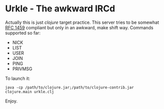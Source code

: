 Urkle - The awkward IRCd
=========================

Actually this is just *clojure* target practice. This server tries to be somewhat [RFC 1459](http://tools.ietf.org/html/rfc1459) compliant but only in an awkward, make shift way.
Commands supported so far:

* NICK
* LIST
* USER
* JOIN
* PING
* PRIVMSG

To launch it:

    java -cp /path/to/clojure.jar;/path/to/clojure-contrib.jar clojure.main urkle.clj

Enjoy.
